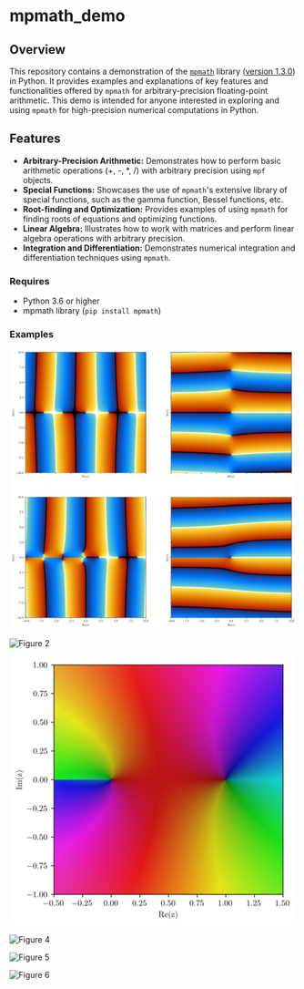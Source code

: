 # mpmath_demo

## Overview

This repository contains a demonstration of the [`mpmath`](https://mpmath.org/) library ([version 1.3.0](https://mpmath.org/doc/current/index.html)) in Python. It provides examples and explanations of key features and functionalities offered by `mpmath` for arbitrary-precision floating-point arithmetic. This demo is intended for anyone interested in exploring and using `mpmath` for high-precision numerical computations in Python.

## Features

* **Arbitrary-Precision Arithmetic:** Demonstrates how to perform basic arithmetic operations (+, -, *, /) with arbitrary precision using `mpf` objects.
* **Special Functions:** Showcases the use of `mpmath`'s extensive library of special functions, such as the gamma function, Bessel functions, etc.
* **Root-finding and Optimization:** Provides examples of using `mpmath` for finding roots of equations and optimizing functions.
* **Linear Algebra:** Illustrates how to work with matrices and perform linear algebra operations with arbitrary precision.
* **Integration and Differentiation:** Demonstrates numerical integration and differentiation techniques using `mpmath`.

### Requires

* Python 3.6 or higher
* mpmath library (`pip install mpmath`)

### Examples

![Figure 1](https://github.com/P-Harvey/mpmapth_demo/blob/main/Figures/bessel_i_j_k_y.png?raw=true)

![Figure 2](https://github.com/P-Harvey/mpmapth_demo/blob/main/Figures/Complex_Sq.png?raw=true)

![Figure 3](https://github.com/P-Harvey/mpmapth_demo/blob/main/Figures/Complex_Log.png?raw=true)

![Figure 4](https://github.com/P-Harvey/mpmapth_demo/blob/main/Figures/Abs_Map_Sq.png?raw=true)

![Figure 5](https://github.com/P-Harvey/mpmapth_demo/blob/main/Figures/Logistics_Map_Sq.png?raw=true)

![Figure 6](https://github.com/P-Harvey/mpmapth_demo/blob/main/Figures/itsaten.png?raw=true)
